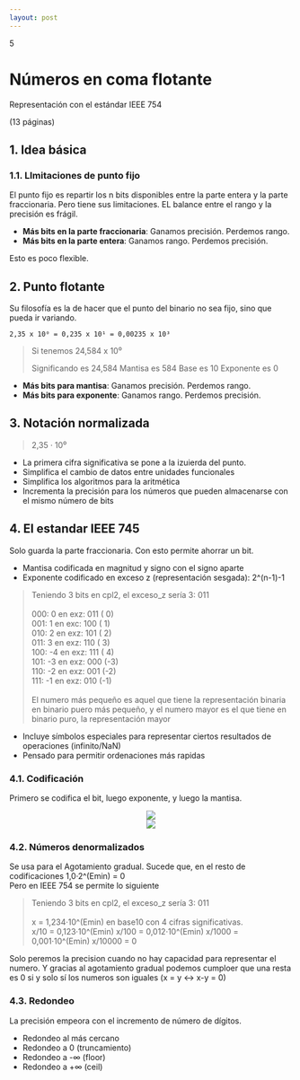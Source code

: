 ```yaml
--- 
layout: post
---
```

<div class="header">
  <div class="numbrerUnit">5</div>
  <h1>Números en coma flotante</h1>
  <subtitle>Representación con el estándar IEEE 754</subtitle>
</div>

(13 páginas)

## 1. Idea básica
### 1.1. LImitaciones de punto fijo

El punto fijo es repartir los n bits disponibles entre la parte entera y la parte fraccionaria. Pero tiene sus limitaciones. EL balance entre el rango y la precisión es frágil.
  - **Más bits en la parte fraccionaria**: Ganamos precisión. Perdemos rango.
  - **Más bits en la parte entera**: Ganamos rango. Perdemos precisión.
  
Esto es poco flexible.

## 2. Punto flotante
Su filosofía es la de hacer que el punto del binario no sea fijo, sino que pueda ir variando.

```print
2,35 x 10⁰ = 0,235 x 10¹ = 0,00235 x 10³
```

> Si tenemos 24,584 x 10⁰
>
> Significando es 24,584
> Mantisa es 584
> Base es 10
> Exponente es 0
>

  - **Más bits para mantisa**: Ganamos precisión. Perdemos rango.
  - **Más bits para exponente**: Ganamos rango. Perdemos precisión.


## 3. Notación normalizada

> 2,35 · 10⁰

  - La primera cifra significativa se pone a la izuierda del punto.
  - Simplifica el cambio de datos entre unidades funcionales
  - Simplifica los algoritmos para la aritmética
  - Incrementa la precisión para los números que pueden almacenarse con el mismo número de bits

## 4. El estandar IEEE 745

Solo guarda la parte fraccionaria. Con esto permite ahorrar un bit.

  - Mantisa codificada en magnitud y signo con el signo aparte
  - Exponente codificado en exceso z (representación sesgada): 2^(n-1)-1

<blockquote>
  Teniendo 3 bits en cpl2, el exceso_z sería 3: 011<br>
  <br>
  000:  0   en exz: 011 ( 0)<br>
  001:  1   en exc: 100 ( 1)<br>
  010:  2   en exz: 101 ( 2)<br>
  011:  3   en exz: 110 ( 3)<br>
  100: -4   en exz: 111 ( 4)<br>
  101: -3   en exz: 000 (-3)<br>
  110: -2   en exz: 001 (-2)<br>
  111: -1   en exz: 010 (-1)<br>
  <br>
  El numero más pequeño es aquel que tiene la representación binaria en binario puero más pequeño, y el numero mayor es el que tiene en binario puro, la representación mayor
</blockquote>

  - Incluye símbolos especiales para representar ciertos resultados de operaciones (infinito/NaN)
  - Pensado para permitir ordenaciones más rapidas
 
### 4.1. Codificación
Primero se codifica el bit, luego exponente, y luego la mantisa.
<center><img src="https://i.gyazo.com/528ae097e5f58fffe3f45ef5905cd082.png"></center>

<center><img src="https://i.gyazo.com/1522416746a69cf8e779ce62ff488f4c.png"></center>


### 4.2. Números denormalizados
Se usa para el Agotamiento gradual. Sucede que, en el resto de codificaciones 1,0·2^(Emin) = 0
<br>
Pero en IEEE 754 se permite lo siguiente
<blockquote>
  Teniendo 3 bits en cpl2, el exceso_z sería 3: 011<br>
  <br>
  x = 1,234·10^(Emin) en base10 con 4 cifras significativas.
  <br>
  x/10 = 0,123·10^(Emin)
  x/100 = 0,012·10^(Emin)
  x/1000 = 0,001·10^(Emin)
  x/10000 = 0
  <br>
</blockquote>

Solo peremos la precision cuando no hay capacidad para representar el numero. Y gracias al agotamiento gradual podemos cumploer que una resta es 0 si y solo sí los numeros son iguales (x = y ↔ x-y = 0) 

### 4.3. Redondeo
La precisión empeora con el incremento de número de dígitos.
 - Redondeo al más cercano
 - Redondeo a 0 (truncamiento)
 - Redondeo a -∞ (floor)
 - Redondeo a +∞ (ceil)
